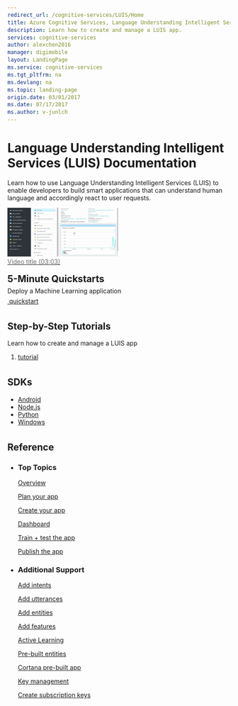 ```yaml
---
redirect_url: /cognitive-services/LUIS/Home
title: Azure Cognitive Services, Language Understanding Intelligent Services (LUIS) Documentation - Tutorials, API Reference | Microsoft Docs
description: Learn how to create and manage a LUIS app.
services: cognitive-services
author: alexchen2016
manager: digimobile
layout: LandingPage
ms.service: cognitive-services
ms.tgt_pltfrm: na
ms.devlang: na
ms.topic: landing-page
origin.date: 03/01/2017
ms.date: 07/17/2017
ms.author: v-junlch
---
```

<div class="content">
    <h1>Language Understanding Intelligent Services (LUIS) Documentation</h1>
    <div class="introHolder" style="justify-content: space-between;">
        <div class="intro" style="min-width: 200px">
            <p>Learn how to use Language Understanding Intelligent Services (LUIS) to enable developers to build smart applications that can understand human language and accordingly react to user requests.</p>
        </div>
        <a href="#">
            <div class="calloutHolder" style="max-width: 250px">
                <div>
                    <img src="../../sql-database/media/index/create-sql-database-on-azure.png" style="width: 250px;" />
                </div>
                <div>
                    <p style="margin-top: 0; color: #6e6e6e">Video title (03:03)</p>
                </div>
            </div>
        </a>
    </div>
<h2 style="margin-top: 18px; margin-bottom: 0px;">5-Minute Quickstarts</h2>
<p style="margin-top: 6px; margin-bottom: 6px;">Deploy a Machine Learning application</p>
<div class="ico48Case">
    <div class="ico48Link">
        <a href="#">
            <img src="https://docs.microsoft.com/media/common/quickstart.svg" alt="">
            <span>quickstart</span>
        </a>
    </div>
</div>

<h2 style="margin-top: 36px">Step-by-Step Tutorials</h2>
<p>Learn how to create and manage a LUIS app</p>
<ol>
    <li><a href="#">tutorial</a></li>
</ol>


<h2 style="margin-top: 36px">SDKs</h2>
<p></p>
<ul class="spaced">
    <li><a href="https://github.com/Microsoft/Cognitive-LUIS-Android">Android</a></li>
    <li><a href="https://github.com/Microsoft/Cognitive-LUIS-Node.js">Node.js</a></li>
    <li><a href="https://github.com/Microsoft/Cognitive-LUIS-Python">Python</a></li>
    <li><a href="https://github.com/Microsoft/Cognitive-LUIS-Windows">Windows</a></li>
</ul>

<h2 style="margin-top: 36px">Reference</h2>
<ul class="panelContent cardsW">
    <li>
        <div class="cardSize">
            <div class="cardPadding">
                <div class="card">
                    <div class="cardText">
                        <h3>Top Topics</h3>
                        <p><a href="/cognitive-services/luis/home">Overview</a></p>
                        <p><a href="/cognitive-services/luis/plan-your-app">Plan your app</a></p>
                        <p><a href="/cognitive-services/luis/create-new-app">Create your app</a></p>
                        <p><a href="/cognitive-services/luis/app-dashboard">Dashboard</a></p>
                        <p><a href="/cognitive-services/luis/train-test">Train + test the app</a></p>
                        <p><a href="/cognitive-services/luis/publishapp">Publish the app</a></p>
                    </div>
                </div>
            </div>
        </div>
    </li>
    <li>
        <div class="cardSize">
            <div class="cardPadding">
                <div class="card">
                    <div class="cardText">
                        <h3>Additional Support</h3>
                        <p><a href="/cognitive-services/luis/add-intents">Add intents</a></p>
                        <p><a href="/cognitive-services/luis/add-example-utterances">Add utterances</a></p>
                        <p><a href="/cognitive-services/luis/add-entities">Add entities</a></p>
                        <p><a href="/cognitive-services/luis/add-features">Add features</a></p>
                        <p><a href="/cognitive-services/luis/label-suggested-utterances">Active Learning</a></p>
                        <p><a href="/cognitive-services/luis/pre-builtentities">Pre-built entities</a></p>
                        <p><a href="/cognitive-services/luis/cortana-prebuilt-app">Cortana pre-built app</a></p>
                        <p><a href="/cognitive-services/luis/manage-keys">Key management</a></p>
                        <p><a href="/cognitive-services/luis/azureibizasubscription">Create subscription keys</a></p>
                    </div>
                </div>
            </div>
        </div>
    </li>
</ul>
</div>
